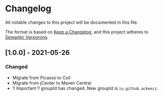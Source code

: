 # Changelog
All notable changes to this project will be documented in this file.

The format is based on [Keep a Changelog](https://keepachangelog.com/en/1.0.0/),
and this project adheres to [Semantic Versioning](https://semver.org/spec/v2.0.0.html).

## [1.0.0] - 2021-05-26
### Changed
- Migrate from Picasso to Coil
- Migrate from jCenter to Maven Central
- ‼️ Important ‼️ groupId has changed. New groupId is `io.github.ackeecz`.
